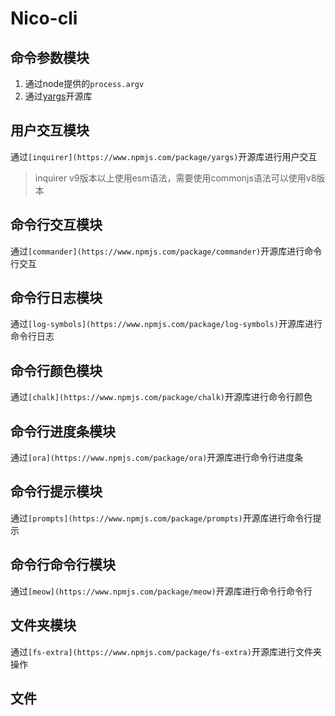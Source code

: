 # Nico-cli

## 命令参数模块
1. 通过node提供的`process.argv`
2. 通过[yargs](https://www.npmjs.com/package/yargs)开源库

## 用户交互模块
通过`[inquirer](https://www.npmjs.com/package/yargs)`开源库进行用户交互
> inquirer v9版本以上使用esm语法，需要使用commonjs语法可以使用v8版本

## 命令行交互模块
通过`[commander](https://www.npmjs.com/package/commander)`开源库进行命令行交互

## 命令行日志模块
通过`[log-symbols](https://www.npmjs.com/package/log-symbols)`开源库进行命令行日志

## 命令行颜色模块
通过`[chalk](https://www.npmjs.com/package/chalk)`开源库进行命令行颜色

## 命令行进度条模块
通过`[ora](https://www.npmjs.com/package/ora)`开源库进行命令行进度条

## 命令行提示模块
通过`[prompts](https://www.npmjs.com/package/prompts)`开源库进行命令行提示

## 命令行命令行模块
通过`[meow](https://www.npmjs.com/package/meow)`开源库进行命令行命令行

## 文件夹模块
通过`[fs-extra](https://www.npmjs.com/package/fs-extra)`开源库进行文件夹操作

## 文件